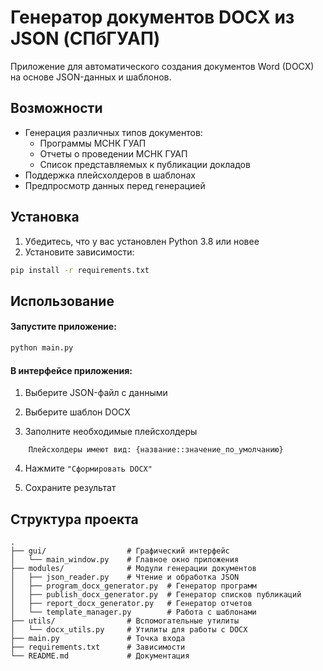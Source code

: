 # Генератор документов DOCX из JSON (СПбГУАП)

Приложение для автоматического создания документов Word (DOCX) на основе JSON-данных и шаблонов.

## Возможности

- Генерация различных типов документов:
  - Программы МСНК ГУАП
  - Отчеты о проведении МСНК ГУАП
  - Список представляемых к публикации докладов
- Поддержка плейсхолдеров в шаблонах
- Предпросмотр данных перед генерацией

## Установка

1. Убедитесь, что у вас установлен Python 3.8 или новее
2. Установите зависимости:

```bash
pip install -r requirements.txt
```
## Использование

#### Запустите приложение:

```bash
python main.py
```
#### В интерфейсе приложения:

1. Выберите JSON-файл с данными

2. Выберите шаблон DOCX

3. Заполните необходимые плейсхолдеры
```text
    Плейсхолдеры имеют вид: {название::значение_по_умолчанию}
```
4. Нажмите ```"Сформировать DOCX" ```

5. Сохраните результат

## Структура проекта
```text
.
├── gui/                  # Графический интерфейс
│   └── main_window.py    # Главное окно приложения
├── modules/              # Модули генерации документов
│   ├── json_reader.py    # Чтение и обработка JSON
│   ├── program_docx_generator.py  # Генератор программ
│   ├── publish_docx_generator.py  # Генератор списков публикаций
│   ├── report_docx_generator.py   # Генератор отчетов
│   └── template_manager.py        # Работа с шаблонами
├── utils/                # Вспомогательные утилиты
│   └── docx_utils.py     # Утилиты для работы с DOCX
├── main.py               # Точка входа
├── requirements.txt      # Зависимости
└── README.md             # Документация
```

